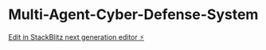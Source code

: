 # Multi-Agent-Cyber-Defense-System

[Edit in StackBlitz next generation editor ⚡️](https://stackblitz.com/~/github.com/gundasanjana08/Multi-Agent-Cyber-Defense-System)